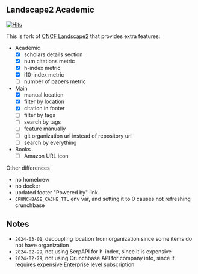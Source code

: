 ## Landscape2 Academic 

[![Hits](https://hits.seeyoufarm.com/api/count/incr/badge.svg?url=https%3A%2F%2Fgithub.com%2Fopen-neuroscience-foundation%2Flandscape2-academic&count_bg=%2379C83D&title_bg=%23555555&icon=&icon_color=%23E7E7E7&title=hits&edge_flat=false)](https://hits.seeyoufarm.com)

This is fork of [CNCF Landscape2](http://github.com/cncf/landscape2) that provides extra features:

- Academic
    - [x] scholars details section
    - [x] num citations metric
    - [x] h-index metric
    - [x] i10-index metric
    - [ ] number of papers metric
- Main
    - [x] manual location
    - [x] filter by location
    - [x] citation in footer
    - [ ] filter by tags
    - [ ] search by tags
    - [ ] feature manually
    - [ ] git organization url instead of repository url
    - [ ] search by everything
- Books
    - [ ] Amazon URL icon

Other differences
- no homebrew
- no docker
- updated footer "Powered by" link
- `CRUNCHBASE_CACHE_TTL` env var, and setting it to 0 causes not refreshing crunchbase

## Notes

- `2024-03-01`, decoupling location from organization since some items do not have organization
- `2024-02-29`, not using SerpAPI for h-index, since it is expensive
- `2024-02-29`, not using Crunchbase API for company info, since it requires expensive Enterprise level subscription
